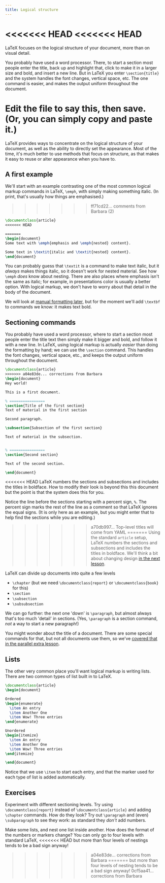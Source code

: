 ```yaml
---
title: Logical structure
---
```

<<<<<<< HEAD
<<<<<<< HEAD
=======

LaTeX focuses on the logical structure of your document,
more than on visual detail.

You probably have used a word processor.
There, to start a section most people enter the title,
back up and highlight that,
click to make it in a larger size and bold,
and insert a new line.
But in LaTeX you enter `\section{title}` and the system
handles the font changes, vertical space, etc.
The one command is easier, and makes the output uniform throughout
the document.

Edit the file to say this, then save.
(Or, you can simply copy and paste it.)
=======

LaTeX provides ways to concentrate on the logical structure of your document, as well as the
ability to directly set the appearance. Most of the time, it's much better to use
methods that focus on structure, as that makes it easy to reuse or alter
appearance when you have to.

## A first example

We'll start with an example contrasting one of the most common logical markup
commands in LaTeX, `\emph`, with simply making something italic. (In print,
that's usually how things are emphasised.)

>>>>>>> ff71cd22... comments from Barbara (2)
```latex
\documentclass{article}
<<<<<<< HEAD

=======
\begin{document}
Some text with \emph{emphasis and \emph{nested} content}.

Some text in \textit{italic and \textit{nested} content}.
\end{document}
```

You can probably guess that `\textit` is a command to make text italic, but it
_always_ makes things italic, so it doesn't work for nested material. See how
`\emph` _does_ know about nesting. There are also places where emphasis  isn't
the same as italic; for example, in presentations color is usually a better
option. With logical markup, we don't have to worry about that detail in the
body of the document.

We will look at [manual formatting later](lesson-11), but for the moment we'll
add `\textbf` to commands we know: it makes text bold.

## Sectioning commands

You probably have used a word processor, where  to start a section most people
enter the title text then simply make it bigger and bold, and follow it with a
new line. In LaTeX, using logical markup is actually _easier_ than doing the
formatting by hand; we can use the `\section` command. This handles the font
changes, vertical space, etc., and keeps the output uniform throughout the
document.

```latex
\documentclass{article}
>>>>>>> a04e83de... corrections from Barbara
\begin{document}
Hey world!

This is a first document.

% ================
\section{Title of the first section}
Text of material in the first section

Second paragraph.

\subsection{Subsection of the first section}

Text of material in the subsection.


% ================
\section{Second section}

Text of the second section.

\end{document}
```

<<<<<<< HEAD
LaTeX numbers the sections and subsections and includes the
titles in boldface.
How to modify their look is beyond this this document but the point is that
the system does this for you.

Notice the line before the sections starting with
a percent sign, `%`.
The percent sign marks the rest of the line as a comment
so that LaTeX ignores the equal signs.
(It is only here as an example,
but you might enter that to help find the sections
while you are editing.)
>>>>>>> a70db997... Top-level titles will come from YAML
=======
Using the standard `article` setup, LaTeX numbers the sections and subsections
and includes the titles in boldface. We'll think a bit about changing design [in
the next lesson](lesson-05).

LaTeX can divide up documents into quite a few levels

- `\chapter` (but we need `\documentclass{report}` or `\documentclass{book}` for this)
- `\section`
- `\subsection`
- `\subsubsection`

We can go further: the next one 'down' is `\paragraph`, but almost always that's
too much 'detail' in sections. (Yes, `\paragraph` is a section command, _not_ a
way to start a new paragraph!)

You might wonder about the title of a document. There are some special
commands for that, but not all documents use them, so we've
[covered that in the parallel extra lesson](more-04).

## Lists

The other very common place you'll want logical markup is writing lists.
There are two common types of list built in to LaTeX.

```latex
\documentclass{article}
\begin{document}

Ordered
\begin{enumerate}
  \item An entry
  \item Another One
  \item Wow! Three entries
\end{enumerate}

Unordered
\begin{itemize}
  \item An entry
  \item Another One
  \item Wow! Three entries
\end{itemize}

\end{document}
```

Notice that we use `\item` to start each entry, and that the marker used  for
each type of list is added automatically.

## Exercises

Experiment with different sectioning levels. Try using `\documentclass{report}`
instead of `\documentclass{article}` and adding `\chapter` commands. How
do they look? Try out `\paragraph` and (even) `\subparagraph` to see they work:
as standard they _don't_ add numbers.

Make some lists, and nest one list inside another. How does the format of the
numbers or markers change? You can only go to four levels with standard LaTeX,
<<<<<<< HEAD
but more than four levels of nestings tends to be a bad sign anyway!
>>>>>>> a04e83de... corrections from Barbara
=======
but more than four levels of nesting tends to be a bad sign anyway!
>>>>>>> 0cf5aa41... corrections from Barbara
